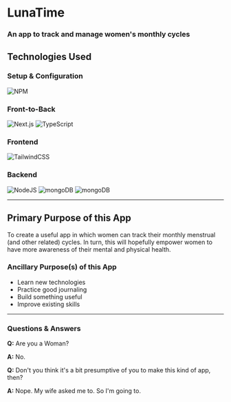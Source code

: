 # LunaTime
### An app to track and manage women's monthly cycles

## Technologies Used

### Setup & Configuration
![NPM](https://img.shields.io/badge/NPM-%23CB3837.svg?style=for-the-badge&logo=npm&logoColor=white)

### Front-to-Back
![Next.js](https://img.shields.io/badge/next.js-%2320232a.svg?style=for-the-badge&logo=next.js&logoColor=white)
![TypeScript](https://img.shields.io/badge/typescript-27609E?style=for-the-badge&logo=typescript&logoColor=white)

### Frontend
![TailwindCSS](https://img.shields.io/badge/tailwindcss-192859?style=for-the-badge&logo=tailwindcss&logoColor=38BDF8)

### Backend
![NodeJS](https://img.shields.io/badge/node.js-6DA55F?style=for-the-badge&logo=node.js&logoColor=white)
![mongoDB](https://img.shields.io/badge/mongoDB-001E2B?style=for-the-badge&logo=mongodb&logoColor=green)
![mongoDB](https://img.shields.io/badge/mongoose-EEE?style=for-the-badge&logo=mongoose&logoColor=880000)


---


## Primary Purpose of this App

To create a useful app in which women can track their monthly menstrual (and other related) cycles.
In turn, this will hopefully empower women to have more awareness of their mental and physical health.

### Ancillary Purpose(s) of this App
- Learn new technologies
- Practice good journaling
- Build something useful
- Improve existing skills
---
### Questions & Answers

**Q:** Are you a Woman?

**A:** No.

**Q:** Don't you think it's a bit presumptive of you to make this kind of app, then?

**A:** Nope. My wife asked me to. So I'm going to.
